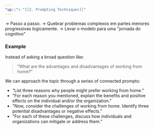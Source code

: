```yaml
---
"up::": "[[2. Prompting Techniques]]"
---
```



-> Passo a passo.
-> Quebrar problemas complexos em partes menores progressivas logicamente.
-> Levar o modelo para uma "jornada do cognitivo"

### Example

Instead of asking a broad question like:

> “What are the advantages and disadvantages of working from home?”

We can approach the topic through a series of connected prompts:

- “List three reasons why people might prefer working from home."
- "For each reason you mentioned, explain the benefits and positive effects on the individual and/or the organization."
- "Now, consider the challenges of working from home. Identify three potential disadvantages or negative effects."
- "For each of these challenges, discuss how individuals and organizations can mitigate or address them.”